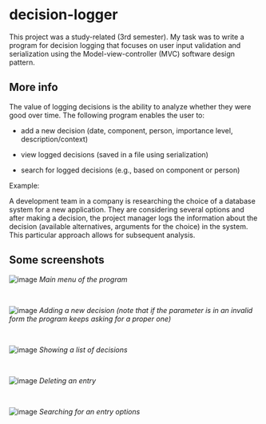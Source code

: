 # decision-logger
This project was a study-related (3rd semester). My task was to write a program for decision logging that focuses on user input validation and serialization using the Model-view-controller (MVC) software design pattern.

## More info
The value of logging decisions is the ability to analyze whether they were good over time. The following program enables the user to:

*   add a new decision (date, component, person, importance level, description/context)

*   view logged decisions (saved in a file using serialization)

*   search for logged decisions (e.g., based on component or person)

Example:

A development team in a company is researching the choice of a database system for a new application. They are considering several options and after making a decision, the project manager logs the information about the decision (available alternatives, arguments for the choice) in the system. This particular approach allows for subsequent analysis. 

## Some screenshots
![image](https://github.com/user-attachments/assets/210281f4-371e-459e-8f58-1b53c56afa09)
*Main menu of the program*

<br>

![image](https://github.com/user-attachments/assets/955d53d2-7c41-4c31-8614-36b9e2de8a5e)
*Adding a new decision (note that if the parameter is in an invalid form the program keeps asking for a proper one)*

<br>

![image](https://github.com/user-attachments/assets/9bd0009d-2cae-4f2c-9062-45211afe8761)
*Showing a list of decisions*

<br>

![image](https://github.com/user-attachments/assets/b8454c37-bb98-45d7-8a5d-0aa301aaaa22)
*Deleting an entry*

<br>

![image](https://github.com/user-attachments/assets/c5f51f66-89f7-4e1c-ba13-8e692c7019ed)
*Searching for an entry options*

